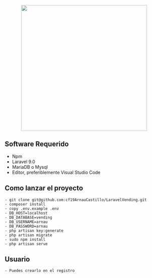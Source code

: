 <p align="center"><a href="https://laravel.com" target="_blank"><img src="https://raw.githubusercontent.com/laravel/art/master/logo-lockup/5%20SVG/2%20CMYK/1%20Full%20Color/laravel-logolockup-cmyk-red.svg" width="400"></a></p>

## Software Requerido
   - Npm 
   - Laravel 9.0
   - MariaDB o Mysql
   - Editor, preferiblemente Visual Studio Code

## Como lanzar el proyecto    
    - git clone git@github.com:cf19ArnauCastillo/LaravelVending.git
    - composer install
    - copy .env.example .env
    - DB_HOST=localhost
    - DB_DATABASE=vending
    - DB_USERNAME=arnau
    - DB_PASSWORD=arnau
    - php artisan key:generate
    - php artisan migrate
    - sudo npm install
    - php artisan serve
    
## Usuario
    - Puedes crearlo en el registro
